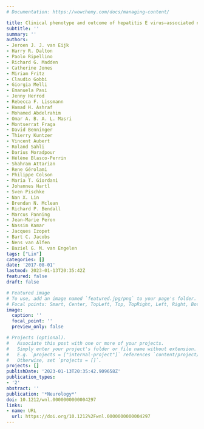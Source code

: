```yaml
---
# Documentation: https://wowchemy.com/docs/managing-content/

title: Clinical phenotype and outcome of hepatitis E virus–associated neuralgic amyotrophy
subtitle: ''
summary: ''
authors:
- Jeroen J. J. van Eijk
- Harry R. Dalton
- Paolo Ripellino
- Richard G. Madden
- Catherine Jones
- Miriam Fritz
- Claudio Gobbi
- Giorgia Melli
- Emanuela Pasi
- Jenny Herrod
- Rebecca F. Lissmann
- Hamad H. Ashraf
- Mohamed Abdelrahim
- Omar A. B. A. L. Masri
- Montserrat Fraga
- David Benninger
- Thierry Kuntzer
- Vincent Aubert
- Roland Sahli
- Darius Moradpour
- Hélène Blasco-Perrin
- Shahram Attarian
- Rene Gérolami
- Philippe Colson
- Maria T. Giordani
- Johannes Hartl
- Sven Pischke
- Nan X. Lin
- Brendan N. Mclean
- Richard P. Bendall
- Marcus Panning
- Jean-Marie Peron
- Nassim Kamar
- Jacques Izopet
- Bart C. Jacobs
- Nens van Alfen
- Baziel G. M. van Engelen
tags: ["Lin"]
categories: []
date: '2017-08-01'
lastmod: 2023-01-13T20:35:42Z
featured: false
draft: false

# Featured image
# To use, add an image named `featured.jpg/png` to your page's folder.
# Focal points: Smart, Center, TopLeft, Top, TopRight, Left, Right, BottomLeft, Bottom, BottomRight.
image:
  caption: ''
  focal_point: ''
  preview_only: false

# Projects (optional).
#   Associate this post with one or more of your projects.
#   Simply enter your project's folder or file name without extension.
#   E.g. `projects = ["internal-project"]` references `content/project/deep-learning/index.md`.
#   Otherwise, set `projects = []`.
projects: []
publishDate: '2023-01-13T20:35:42.909658Z'
publication_types:
- '2'
abstract: ''
publication: '*Neurology*'
doi: 10.1212/wnl.0000000000004297
links:
- name: URL
  url: https://doi.org/10.1212%2Fwnl.0000000000004297
---
```

